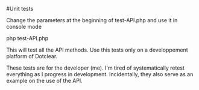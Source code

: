 #Unit tests

Change the parameters at the beginning of test-API.php and use it in console mode

 php test-API.php

This will test all the API methods.
Use this tests only on a developpement platform of Dotclear.

These tests are for the developer (me). I'm tired of systematically retest everything as I progress in development. 
Incidentally, they also serve as an example on the use of the API.
